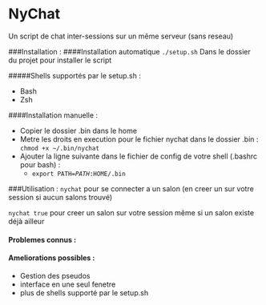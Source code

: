 NyChat
==
Un script de chat inter-sessions sur un même serveur (sans reseau)



###Installation :
####Installation automatique
<code>./setup.sh</code> Dans le dossier du projet pour installer le script

#####Shells supportés par le setup.sh :
  - Bash
  - Zsh

####Installation manuelle :
  - Copier le dossier .bin dans le home
  - Metre les droits en execution pour le fichier nychat dans le dossier .bin : <code>chmod +x ~/.bin/nychat</code>
  - Ajouter la ligne suivante dans le fichier de config de votre shell (.bashrc pour bash) :
      - <code>export PATH=$PATH:$HOME/.bin</code>

###Utilisation :
<code>nychat</code> pour se connecter a un salon (en creer un sur votre session si aucun salons trouvé)

<code>nychat true</code> pour creer un salon sur votre session même si un salon existe déjà ailleur

#### Problemes connus :

#### Ameliorations possibles :
- Gestion des pseudos
- interface en une seul fenetre
- plus de shells supporté par le setup.sh
